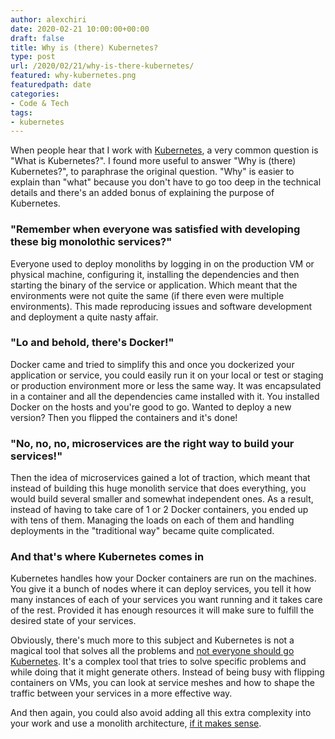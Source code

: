 ```yaml
---
author: alexchiri
date: 2020-02-21 10:00:00+00:00
draft: false
title: Why is (there) Kubernetes?
type: post
url: /2020/02/21/why-is-there-kubernetes/
featured: why-kubernetes.png
featuredpath: date
categories:
- Code & Tech
tags:
- kubernetes
---
```

When people hear that I work with [Kubernetes](https://kubernetes.io/), a very common question is "What is Kubernetes?". I found more useful to answer "Why is (there) Kubernetes?", to paraphrase the original question. "Why" is easier to explain than "what" because you don't have to go too deep in the technical details and there's an added bonus of explaining the purpose of Kubernetes.

### "Remember when everyone was satisfied with developing these big monolothic services?"

Everyone used to deploy monoliths by logging in on the production VM or physical machine, configuring it, installing the dependencies and then starting the binary of the service or application. Which meant that the environments were not quite the same (if there even were multiple environments). This made reproducing issues and software development and deployment a quite nasty affair. 

### "Lo and behold, there's Docker!"

Docker came and tried to simplify this and once you dockerized your application or service, you could easily run it on your local or test or staging or production environment more or less the same way. It was encapsulated in a container and all the dependencies came installed with it. You installed Docker on the hosts and you're good to go. Wanted to deploy a new version? Then you flipped the containers and it's done!

### "No, no, no, microservices are the right way to build your services!"

Then the idea of microservices gained a lot of traction, which meant that instead of building this huge monolith service that does everything, you would build several smaller and somewhat independent ones. As a result, instead of having to take care of 1 or 2 Docker containers, you ended up with tens of them. Managing the loads on each of them and handling deployments in the "traditional way" became quite complicated. 

### And that's where Kubernetes comes in

Kubernetes handles how your Docker containers are run on the machines. You give it a bunch of nodes where it can deploy services, you tell it how many instances of each of your services you want running and it takes care of the rest. Provided it has enough resources it will make sure to fulfill the desired state of your services. 

Obviously, there's much more to this subject and Kubernetes is not a magical tool that solves all the problems and [not everyone should go Kubernetes](https://www.youtube.com/watch?v=9wvEwPLcLcA). It's a complex tool that tries to solve specific problems and while doing that it might generate others. Instead of being busy with flipping containers on VMs, you can look at service meshes and how to shape the traffic between your services in a more effective way.

And then again, you could also avoid adding all this extra complexity into your work and use a monolith architecture, [if it makes sense](https://changelog.com/posts/monoliths-are-the-future). 